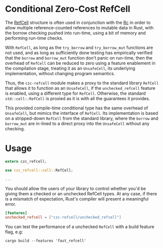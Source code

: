 # Conditional Zero-Cost RefCell

The [RefCell](https://doc.rust-lang.org/std/cell/struct.RefCell.html) structure is often used in conjunction with the [Rc](https://doc.rust-lang.org/std/rc/struct.Rc.html) in order to allow multiple reference-counted references to mutable data in Rust, with the borrow checking pushed into run-time, using a bit of memory and performing run-time checks.

With `RefCell`, as long as the `try_borrow` and `try_borrow_mut` functions are not used, and as long as sufficiently done testing has empirically verified that the `borrow` and `borrow_mut` function don't panic on run-time, then the overhead of `RefCell` can be reduced to zero using a feature enablement in the compilation stage, treating it as an `UnsafeCell`, its underlying implementation, without changing program semantics.

Thus, the `czc-refcell` module makes a proxy to the standard library `RefCell` that allows it to function as an `UnsafeCell`, if the `unchecked_refcell` feature is enabled, using a different type for `RefCell`. Otherwise, the standard `std::cell::RefCell` is proxied as it is with all the guarantees it provides.

This provided compile-time conditional type has the same overhead of `UnsafeCell`, but mimics the interface of `RefCell`. Its implementation is based on a stripped-down `RefCell` from the standard library, where the `borrow` and `borrow_mut` are in-lined to a direct proxy into the `UnsafeCell` without any checking.

# Usage

```rust
extern czc_refcell;

use czc_refcell::cell::RefCell;

...
```

You should allow the users of your library to control whether you'd be giving them a checked or an unchecked RefCell types. At any case, if there is a mismatch of expectation, Rust's compiler will present a meaningful error.

```toml
[features]
unchecked_refcell = ["czc-refcell/unchecked_refcell"]
```

You can test the performance of a unchecked `RefCell` with a build feature flag, e.g:

```shell
cargo build --features 'fast_refcell'
```
